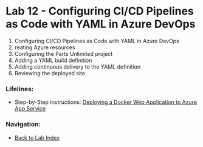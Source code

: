# Lab 12 - Configuring CI/CD Pipelines as Code with YAML in Azure DevOps

1. Configuring CI/CD Pipelines as Code with YAML in Azure DevOps
2. reating Azure resources
3. Configuring the Parts Unlimited project
4. Adding a YAML build definition
5. Adding continuous delivery to the YAML definition
6. Reviewing the deployed site

### Lifelines:

* Step-by-Step Instructions:
[Deploying a Docker Web Application to Azure App Service](https://azuredevopslabs.com/labs/vstsextend/docker/)

### Navigation:

* [Back to Lab Index](https://github.com/mikepfeiffer/azure-devops-labs)
